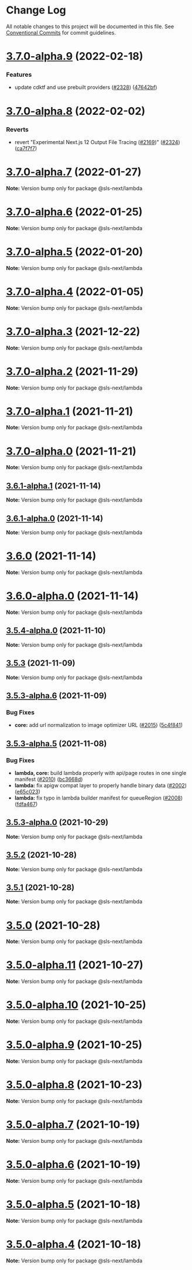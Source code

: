 # Change Log

All notable changes to this project will be documented in this file.
See [Conventional Commits](https://conventionalcommits.org) for commit guidelines.

# [3.7.0-alpha.9](https://github.com/serverless-nextjs/serverless-next.js/compare/v3.7.0-alpha.8...v3.7.0-alpha.9) (2022-02-18)

### Features

- update cdktf and use prebuilt providers ([#2328](https://github.com/serverless-nextjs/serverless-next.js/issues/2328)) ([47642bf](https://github.com/serverless-nextjs/serverless-next.js/commit/47642bf194097df5315e768a18ea32797f6b8b6e))

# [3.7.0-alpha.8](https://github.com/serverless-nextjs/serverless-next.js/compare/v3.7.0-alpha.7...v3.7.0-alpha.8) (2022-02-02)

### Reverts

- revert "Experimental Next.js 12 Output File Tracing ([#2169](https://github.com/serverless-nextjs/serverless-next.js/issues/2169))" ([#2324](https://github.com/serverless-nextjs/serverless-next.js/issues/2324)) ([ca7f7f7](https://github.com/serverless-nextjs/serverless-next.js/commit/ca7f7f72e3b1e5fcb49ffc4a3f6d6f629e644b20))

# [3.7.0-alpha.7](https://github.com/serverless-nextjs/serverless-next.js/compare/v3.7.0-alpha.6...v3.7.0-alpha.7) (2022-01-27)

**Note:** Version bump only for package @sls-next/lambda

# [3.7.0-alpha.6](https://github.com/serverless-nextjs/serverless-next.js/compare/v3.7.0-alpha.5...v3.7.0-alpha.6) (2022-01-25)

**Note:** Version bump only for package @sls-next/lambda

# [3.7.0-alpha.5](https://github.com/serverless-nextjs/serverless-next.js/compare/v3.7.0-alpha.4...v3.7.0-alpha.5) (2022-01-20)

**Note:** Version bump only for package @sls-next/lambda

# [3.7.0-alpha.4](https://github.com/serverless-nextjs/serverless-next.js/compare/v3.7.0-alpha.3...v3.7.0-alpha.4) (2022-01-05)

**Note:** Version bump only for package @sls-next/lambda

# [3.7.0-alpha.3](https://github.com/serverless-nextjs/serverless-next.js/compare/v3.7.0-alpha.2...v3.7.0-alpha.3) (2021-12-22)

**Note:** Version bump only for package @sls-next/lambda

# [3.7.0-alpha.2](https://github.com/serverless-nextjs/serverless-next.js/compare/v3.7.0-alpha.1...v3.7.0-alpha.2) (2021-11-29)

**Note:** Version bump only for package @sls-next/lambda

# [3.7.0-alpha.1](https://github.com/serverless-nextjs/serverless-next.js/compare/v3.7.0-alpha.0...v3.7.0-alpha.1) (2021-11-21)

**Note:** Version bump only for package @sls-next/lambda

# [3.7.0-alpha.0](https://github.com/serverless-nextjs/serverless-next.js/compare/v3.6.1-alpha.2...v3.7.0-alpha.0) (2021-11-21)

**Note:** Version bump only for package @sls-next/lambda

## [3.6.1-alpha.1](https://github.com/serverless-nextjs/serverless-next.js/compare/v3.6.1-alpha.0...v3.6.1-alpha.1) (2021-11-14)

**Note:** Version bump only for package @sls-next/lambda

## [3.6.1-alpha.0](https://github.com/serverless-nextjs/serverless-next.js/compare/v3.6.0...v3.6.1-alpha.0) (2021-11-14)

**Note:** Version bump only for package @sls-next/lambda

# [3.6.0](https://github.com/serverless-nextjs/serverless-next.js/compare/v3.6.0-alpha.0...v3.6.0) (2021-11-14)

**Note:** Version bump only for package @sls-next/lambda

# [3.6.0-alpha.0](https://github.com/serverless-nextjs/serverless-next.js/compare/v3.5.4-alpha.0...v3.6.0-alpha.0) (2021-11-14)

**Note:** Version bump only for package @sls-next/lambda

## [3.5.4-alpha.0](https://github.com/serverless-nextjs/serverless-next.js/compare/v3.5.3...v3.5.4-alpha.0) (2021-11-10)

**Note:** Version bump only for package @sls-next/lambda

## [3.5.3](https://github.com/serverless-nextjs/serverless-next.js/compare/v3.5.3-alpha.6...v3.5.3) (2021-11-09)

**Note:** Version bump only for package @sls-next/lambda

## [3.5.3-alpha.6](https://github.com/serverless-nextjs/serverless-next.js/compare/v3.5.3-alpha.5...v3.5.3-alpha.6) (2021-11-09)

### Bug Fixes

- **core:** add url normalization to image optimizer URL ([#2015](https://github.com/serverless-nextjs/serverless-next.js/issues/2015)) ([5c4f841](https://github.com/serverless-nextjs/serverless-next.js/commit/5c4f8411268e4b874fe296bd2ac5b880bd9addc1))

## [3.5.3-alpha.5](https://github.com/serverless-nextjs/serverless-next.js/compare/v3.5.3-alpha.4...v3.5.3-alpha.5) (2021-11-08)

### Bug Fixes

- **lambda, core:** build lambda properly with api/page routes in one single manifest ([#2010](https://github.com/serverless-nextjs/serverless-next.js/issues/2010)) ([bc3668d](https://github.com/serverless-nextjs/serverless-next.js/commit/bc3668d0013881276415a5dc09817c80cd4f32b8))
- **lambda:** fix apigw compat layer to properly handle binary data ([#2002](https://github.com/serverless-nextjs/serverless-next.js/issues/2002)) ([e65c023](https://github.com/serverless-nextjs/serverless-next.js/commit/e65c0234289cf0909fe4107e63aaccbf7e44354b))
- **lambda:** fix typo in lambda builder manifest for queueRegion ([#2008](https://github.com/serverless-nextjs/serverless-next.js/issues/2008)) ([fdfa467](https://github.com/serverless-nextjs/serverless-next.js/commit/fdfa467330bd27a1b537128b1533ec934f044777))

## [3.5.3-alpha.0](https://github.com/serverless-nextjs/serverless-next.js/compare/v3.5.2...v3.5.3-alpha.0) (2021-10-29)

**Note:** Version bump only for package @sls-next/lambda

## [3.5.2](https://github.com/serverless-nextjs/serverless-next.js/compare/v3.5.1...v3.5.2) (2021-10-28)

**Note:** Version bump only for package @sls-next/lambda

## [3.5.1](https://github.com/serverless-nextjs/serverless-next.js/compare/v3.5.0...v3.5.1) (2021-10-28)

**Note:** Version bump only for package @sls-next/lambda

# [3.5.0](https://github.com/serverless-nextjs/serverless-next.js/compare/v3.5.0-alpha.11...v3.5.0) (2021-10-28)

**Note:** Version bump only for package @sls-next/lambda

# [3.5.0-alpha.11](https://github.com/serverless-nextjs/serverless-next.js/compare/v3.5.0-alpha.10...v3.5.0-alpha.11) (2021-10-27)

**Note:** Version bump only for package @sls-next/lambda

# [3.5.0-alpha.10](https://github.com/serverless-nextjs/serverless-next.js/compare/v3.5.0-alpha.9...v3.5.0-alpha.10) (2021-10-25)

**Note:** Version bump only for package @sls-next/lambda

# [3.5.0-alpha.9](https://github.com/serverless-nextjs/serverless-next.js/compare/v3.5.0-alpha.8...v3.5.0-alpha.9) (2021-10-25)

**Note:** Version bump only for package @sls-next/lambda

# [3.5.0-alpha.8](https://github.com/serverless-nextjs/serverless-next.js/compare/v3.5.0-alpha.7...v3.5.0-alpha.8) (2021-10-23)

**Note:** Version bump only for package @sls-next/lambda

# [3.5.0-alpha.7](https://github.com/serverless-nextjs/serverless-next.js/compare/v3.5.0-alpha.6...v3.5.0-alpha.7) (2021-10-19)

**Note:** Version bump only for package @sls-next/lambda

# [3.5.0-alpha.6](https://github.com/serverless-nextjs/serverless-next.js/compare/v3.5.0-alpha.5...v3.5.0-alpha.6) (2021-10-19)

**Note:** Version bump only for package @sls-next/lambda

# [3.5.0-alpha.5](https://github.com/serverless-nextjs/serverless-next.js/compare/v3.5.0-alpha.4...v3.5.0-alpha.5) (2021-10-18)

**Note:** Version bump only for package @sls-next/lambda

# [3.5.0-alpha.4](https://github.com/serverless-nextjs/serverless-next.js/compare/v3.5.0-alpha.3...v3.5.0-alpha.4) (2021-10-18)

**Note:** Version bump only for package @sls-next/lambda
